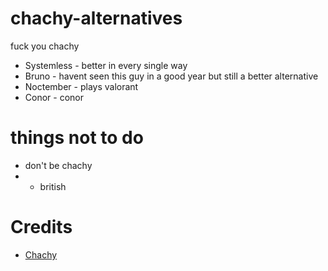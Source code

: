 # chachy-alternatives
fuck you chachy


- Systemless - better in every single way
- Bruno - havent seen this guy in a good year but still a better alternative
- Noctember - plays valorant
- Conor - conor

# things not to do
- don't be chachy
- - british

# Credits
- [Chachy](https://i.imgur.com/kNuBgRe.png)
